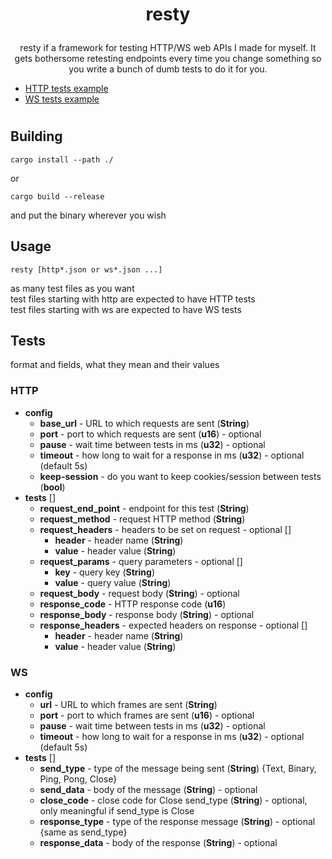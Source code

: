 # <p align="center">**resty**</p>
<p align="center">resty if a framework for testing HTTP/WS web APIs I made for myself. It gets bothersome retesting endpoints every time you change something so you write a bunch of dumb tests to do it for you.</p>

- [HTTP tests example](tests/httptest.json)
- [WS tests example](tests/wstest.json)
#

## Building
```
cargo install --path ./
```
or
```
cargo build --release
```
and put the binary wherever you wish

## Usage
```
resty [http*.json or ws*.json ...]
```
as many test files as you want  
test files starting with http are expected to have HTTP tests  
test files starting with ws are expected to have WS tests

## Tests
format and fields, what they mean and their values
### HTTP
- **config**
    - **base_url** - URL to which requests are sent (**String**)
    - **port** - port to which requests are sent (**u16**) - optional
    - **pause** - wait time between tests in ms (**u32**) - optional
    - **timeout** - how long to wait for a response in ms (**u32**) - optional (default 5s)
    - **keep-session** - do you want to keep cookies/session between tests (**bool**)
- **tests** []
    - **request_end_point** - endpoint for this test (**String**)
    - **request_method** - request HTTP method (**String**)
    - **request_headers** - headers to be set on request - optional []
        - **header** - header name (**String**)
        - **value** - header value (**String**)
    - **request_params** - query parameters - optional []
        - **key** - query key (**String**)
        - **value** - query value (**String**)
    - **request_body** - request body (**String**) - optional
    - **response_code** - HTTP response code (**u16**)
    - **response_body** - response body (**String**) - optional
    - **response_headers** - expected headers on response - optional []
        - **header** - header name (**String**)
        - **value** - header value (**String**)

### WS
- **config**
    - **url** - URL to which frames are sent (**String**)
    - **port** - port to which frames are sent (**u16**) - optional
    - **pause** - wait time between tests in ms (**u32**) - optional
    - **timeout** - how long to wait for a response in ms (**u32**) - optional (default 5s)
- **tests** []
    - **send_type** - type of the message being sent (**String**) {Text, Binary, Ping, Pong, Close}
    - **send_data** - body of the message (**String**) - optional
    - **close_code** - close code for Close send_type (**String**) - optional, only meaningful if send_type is Close  
    - **response_type** - type of the response message (**String**) - optional {same as send_type}
    - **response_data** - body of the response (**String**) - optional
